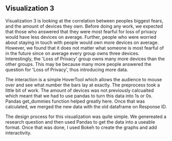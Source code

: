 

## Visualization 3
Visualization 3 is looking at the correlation between peoples biggest fears, and the amount of devices they own. Before doing any work, we expected that those who answered that they were most fearful for loss of privacy would have less devices on average. Further, people who were worried about staying in touch with people would own more devices on average. However, we found that it does not matter what someone is most fearful of in the future since on average every group owns three devices. Interestingly, the 'Loss of Privacy' group owns many more devices than the other groups. This may be because many more people answered the question for 'Loss of Privacy', thus introducing more data.

The interaction is a simple HoverTool which allows the audience to mouse over and see what number the bars lay at exactly. The preprocess took a little bit of work. The amount of devices was not previously calcualted which meant that we had to use pandas to turn this data into 1s or 0s. Pandas get_dummies function helped greatly here. Once that was calculated, we merged the new data with the old dataframe on Response ID.

The design process for this visualization was quite simple. We genereated a research question and then used Pandas to get the data into a useable format. Once that was done, I used Bokeh to create the graphs and add interactivity.
